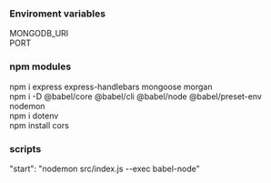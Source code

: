### Enviroment variables

MONGODB_URI \
PORT

### npm modules

npm i express express-handlebars mongoose morgan \
npm i -D @babel/core @babel/cli @babel/node @babel/preset-env nodemon \
npm i dotenv \
npm install cors

### scripts
"start": "nodemon src/index.js --exec babel-node"